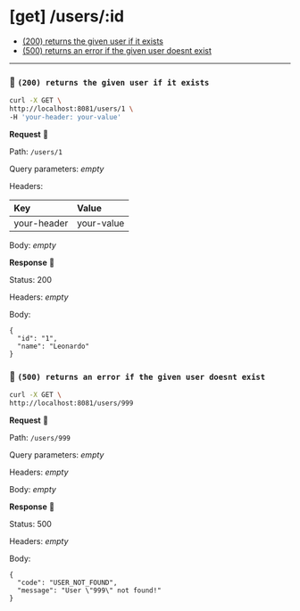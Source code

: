 # [get] /users/:id

* [(200) returns the given user if it exists](#55e23415-b72d-4445-b118-d85bdf3b1703)
* [(500) returns an error if the given user doesnt exist](#b503b6bc-3313-4821-b4ca-e980b26f1a71)

---

### :chicken: `(200) returns the given user if it exists` <a name="55e23415-b72d-4445-b118-d85bdf3b1703"></a>

```sh
curl -X GET \
http://localhost:8081/users/1 \
-H 'your-header: your-value'
```

**Request** :egg:

Path: `/users/1`

Query parameters: _empty_

Headers: 

| Key | Value |
| :--- | :--- |
| your-header | your-value |

Body: _empty_

**Response** :hatching_chick:

Status: 200

Headers: _empty_

Body: 

```
{
  "id": "1",
  "name": "Leonardo"
}
```

### :chicken: `(500) returns an error if the given user doesnt exist` <a name="b503b6bc-3313-4821-b4ca-e980b26f1a71"></a>

```sh
curl -X GET \
http://localhost:8081/users/999
```

**Request** :egg:

Path: `/users/999`

Query parameters: _empty_

Headers: _empty_

Body: _empty_

**Response** :hatching_chick:

Status: 500

Headers: _empty_

Body: 

```
{
  "code": "USER_NOT_FOUND",
  "message": "User \"999\" not found!"
}
```
